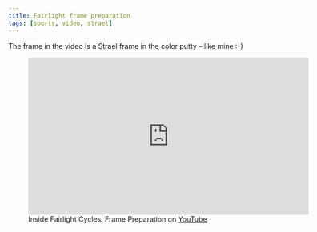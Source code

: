 ```yaml
---
title: Fairlight frame preparation
tags: [sports, video, strael]
---
```

The frame in the video is a Strael frame in the color putty – like mine :-)

<figure class="bleed-right">
<iframe width="560" height="315" src="https://www.youtube.com/embed/6fNYjod2dho" title="YouTube video player" frameborder="0" allow="accelerometer; autoplay; clipboard-write; encrypted-media; gyroscope; picture-in-picture" allowfullscreen></iframe>
<figcaption>Inside Fairlight Cycles: Frame Preparation on <a href="https://youtu.be/6fNYjod2dho">YouTube</a></figcaption>
</figure>